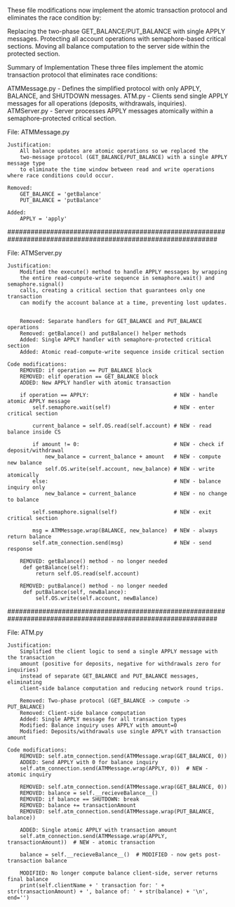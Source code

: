 These file modifications now implement the atomic transaction protocol and eliminates the race condition by:

Replacing the two-phase GET_BALANCE/PUT_BALANCE with single APPLY messages.
Protecting all account operations with semaphore-based critical sections.
Moving all balance computation to the server side within the protected section.

Summary of Implementation
These three files implement the atomic transaction protocol that eliminates race conditions:

ATMMessage.py - Defines the simplified protocol with only APPLY, BALANCE, and SHUTDOWN messages.
ATM.py - Clients send single APPLY messages for all operations (deposits, withdrawals, inquiries).
ATMServer.py - Server processes APPLY messages atomically within a semaphore-protected critical section.


File: ATMMessage.py

    Justification:
		All balance updates are atomic operations so we replaced the 
        two-message protocol (GET_BALANCE/PUT_BALANCE) with a single APPLY message type 
        to eliminate the time window between read and write operations where race conditions could occur.

	Removed:
		GET_BALANCE = 'getBalance'
		PUT_BALANCE = 'putBalance'
	
	Added:
		APPLY = 'apply'

##############################################################################################################		

File: ATMServer.py

	Justification:
    	Modified the execute() method to handle APPLY messages by wrapping 
        the entire read-compute-write sequence in semaphore.wait() and semaphore.signal() 
        calls, creating a critical section that guarantees only one transaction 
        can modify the account balance at a time, preventing lost updates.


		Removed: Separate handlers for GET_BALANCE and PUT_BALANCE operations
		Removed: getBalance() and putBalance() helper methods
		Added: Single APPLY handler with semaphore-protected critical section
		Added: Atomic read-compute-write sequence inside critical section

    Code modifications:
        REMOVED: if operation == PUT_BALANCE block
        REMOVED: elif operation == GET_BALANCE block
        ADDED: New APPLY handler with atomic transaction
        
        if operation == APPLY:                           # NEW - handle atomic APPLY message
            self.semaphore.wait(self)                    # NEW - enter critical section
            
            current_balance = self.OS.read(self.account) # NEW - read balance inside CS
            
            if amount != 0:                              # NEW - check if deposit/withdrawal
                new_balance = current_balance + amount   # NEW - compute new balance
                self.OS.write(self.account, new_balance) # NEW - write atomically
            else:                                        # NEW - balance inquiry only
                new_balance = current_balance            # NEW - no change to balance
            
            self.semaphore.signal(self)                  # NEW - exit critical section
            
            msg = ATMMessage.wrap(BALANCE, new_balance)  # NEW - always return balance
            self.atm_connection.send(msg)                # NEW - send response

        REMOVED: getBalance() method - no longer needed
         def getBalance(self):
             return self.OS.read(self.account)

        REMOVED: putBalance() method - no longer needed  
         def putBalance(self, newBalance):
             self.OS.write(self.account, newBalance)

##############################################################################################################		

File: ATM.py

    Justification:
		Simplified the client logic to send a single APPLY message with the transaction 
        amount (positive for deposits, negative for withdrawals zero for inquiries) 
        instead of separate GET_BALANCE and PUT_BALANCE messages, eliminating 
        client-side balance computation and reducing network round trips.

		Removed: Two-phase protocol (GET_BALANCE -> compute -> PUT_BALANCE)
		Removed: Client-side balance computation
		Added: Single APPLY message for all transaction types
		Modified: Balance inquiry uses APPLY with amount=0
		Modified: Deposits/withdrawals use single APPLY with transaction amount

    Code modifications:
        REMOVED: self.atm_connection.send(ATMMessage.wrap(GET_BALANCE, 0))
        ADDED: Send APPLY with 0 for balance inquiry
        self.atm_connection.send(ATMMessage.wrap(APPLY, 0))  # NEW - atomic inquiry

        REMOVED: self.atm_connection.send(ATMMessage.wrap(GET_BALANCE, 0))
        REMOVED: balance = self.__recieveBalance__()
        REMOVED: if balance == SHUTDOWN: break
        REMOVED: balance += transactionAmount
        REMOVED: self.atm_connection.send(ATMMessage.wrap(PUT_BALANCE, balance))

        ADDED: Single atomic APPLY with transaction amount
        self.atm_connection.send(ATMMessage.wrap(APPLY, transactionAmount))  # NEW - atomic transaction
        
        balance = self.__recieveBalance__()  # MODIFIED - now gets post-transaction balance

        MODIFIED: No longer compute balance client-side, server returns final balance
        print(self.clientName + ' transaction for: ' + str(transactionAmount) + ', balance of: ' + str(balance) + '\n', end='')